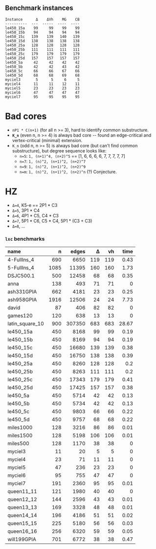 ## Benchmark instances

    Instance      Δ    ΔVh    MG    CB
    ----------  ---  -----  ----  ----
    le450_15a    99     99    99    99
    le450_15b    94     94    94    94
    le450_15c   139    139   140   139
    le450_15d   138    138   138   138
    le450_25a   128    128   128   128
    le450_25b   111    111   111   111
    le450_25c   179    179   179   179
    le450_25d   157    157   157   157
    le450_5a     42     42    42    42
    le450_5b     42     42    43    42
    le450_5c     66     66    67    66
    le450_5d     68     68    69    68
    myciel3       5      5     6     5
    myciel4      11     11    12    11
    myciel5      23     23    23    23
    myciel6      47     47    47    47
    myciel7      95     95    95    95

# Bad cores

 - `nP1 * C(n+1)` (for all n >= 3), hard to identify common substructure.
 - **`K_n`** (even n, n >= 4) is always bad core -- found an edge-critical and vertex-critical (minimal) extension.
 - `K_n` (odd n, n >= 5) is always bad core (but can't find common substructure),
 but degree sequence looks like:
   - `n=5`: `1, (n+1)^4, (n+2)^5` == [1, 6, 6, 6, 6, 7, 7, 7, 7, 7]
   - `n=7`: `1, (n)^2, (n+1)^2, (n+2)^7`
   - `n=9`: `1, (n)^2, (n+1)^2, (n+2)^9`
   - `n=m`: `1, (n)^2, (n+1)^2, (n+2)^n` (?) Conjecture.

# HZ

 - `Δ=4`, K5-e == 2P1 * C3
 - `Δ=5`, 3P1 * C4
 - `Δ=6`, 4P1 * C5, C4 * C3
 - `Δ=7`, 5P1 * C6, C5 * C4, 5P1 * (C3 + C3)
 - `Δ=8`, ...

### `lxc` benchmarks

| name            |    n |   edges |   Δ |   vh |   time |
|:----------------|-----:|--------:|----:|-----:|-------:|
| 4-FullIns_4     |  690 |    6650 | 119 |  119 |   0.43 |
| 5-FullIns_4     | 1085 |   11395 | 160 |  160 |   1.73 |
| DSJC500.1       |  500 |   12458 |  68 |   68 |   0.35 |
| anna            |  138 |     493 |  71 |   71 |   0    |
| ash331GPIA      |  662 |    4181 |  23 |   23 |   0.25 |
| ash958GPIA      | 1916 |   12506 |  24 |   24 |   7.73 |
| david           |   87 |     406 |  82 |   82 |   0    |
| games120        |  120 |     638 |  13 |   13 |   0    |
| latin_square_10 |  900 |  307350 | 683 |  683 |  28.67 |
| le450_15a       |  450 |    8168 |  99 |   99 |   0.19 |
| le450_15b       |  450 |    8169 |  94 |   94 |   0.19 |
| le450_15c       |  450 |   16680 | 139 |  139 |   0.38 |
| le450_15d       |  450 |   16750 | 138 |  138 |   0.39 |
| le450_25a       |  450 |    8260 | 128 |  128 |   0.2  |
| le450_25b       |  450 |    8263 | 111 |  111 |   0.2  |
| le450_25c       |  450 |   17343 | 179 |  179 |   0.41 |
| le450_25d       |  450 |   17425 | 157 |  157 |   0.38 |
| le450_5a        |  450 |    5714 |  42 |   42 |   0.13 |
| le450_5b        |  450 |    5734 |  42 |   42 |   0.13 |
| le450_5c        |  450 |    9803 |  66 |   66 |   0.22 |
| le450_5d        |  450 |    9757 |  68 |   68 |   0.22 |
| miles1000       |  128 |    3216 |  86 |   86 |   0.01 |
| miles1500       |  128 |    5198 | 106 |  106 |   0.01 |
| miles500        |  128 |    1170 |  38 |   38 |   0    |
| myciel3         |   11 |      20 |   5 |    5 |   0    |
| myciel4         |   23 |      71 |  11 |   11 |   0    |
| myciel5         |   47 |     236 |  23 |   23 |   0    |
| myciel6         |   95 |     755 |  47 |   47 |   0    |
| myciel7         |  191 |    2360 |  95 |   95 |   0.01 |
| queen11_11      |  121 |    1980 |  40 |   40 |   0    |
| queen12_12      |  144 |    2596 |  43 |   43 |   0.01 |
| queen13_13      |  169 |    3328 |  48 |   48 |   0.01 |
| queen14_14      |  196 |    4186 |  51 |   51 |   0.02 |
| queen15_15      |  225 |    5180 |  56 |   56 |   0.03 |
| queen16_16      |  256 |    6320 |  59 |   59 |   0.05 |
| will199GPIA     |  701 |    6772 |  38 |   38 |   0.47 |
